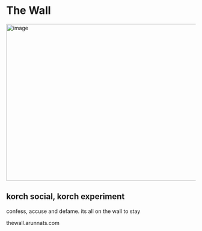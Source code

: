 # The Wall

<img width="1902" height="416" alt="image" src="https://github.com/user-attachments/assets/53a60f8b-7006-4350-9b5d-69d3a67c4873" />

## korch social, korch experiment

confess, accuse and defame. its all on the wall to stay

thewall.arunnats.com
